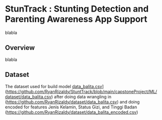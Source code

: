 # StunTrack : Stunting Detection and Parenting Awareness App Support
blabla

## Overview
blabla

## Dataset
The dataset used for build model [data_balita.csv](https://github.com/RyanRizaldy/StuntTrack/blob/main/capstoneProject/ML/dataset/data_balita.csv)](https://github.com/RyanRizaldy/StuntTrack/blob/main/capstoneProject/ML/dataset/data_balita.csv) after doing data wrangling in (https://github.com/RyanRizaldy/dataset/data_balita.csv) and doing encoded for features Jenis Kelamin, Status Gizi, and Tinggi Badan (https://github.com/RyanRizaldy/dataset/data_balita_encoded.csv)
